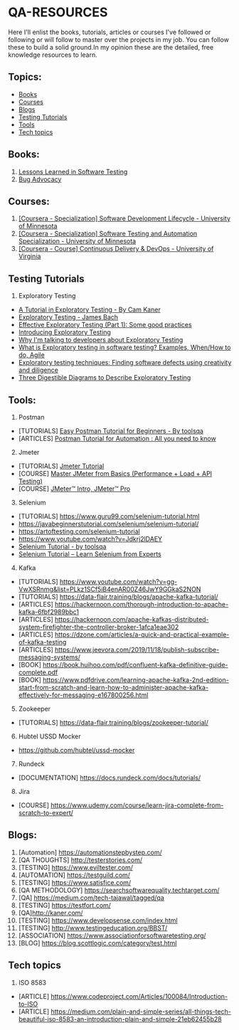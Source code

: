 # QA-RESOURCES

Here I'll enlist the books, tutorials, articles or courses I've followed or following or will follow to master over the projects in my job. You can follow these to build a solid ground.In my opinion these are the detailed, free knowledge resources to learn.

## Topics:
* [Books](#books)
* [Courses](#courses)
* [Blogs](#blogs)
* [Testing Tutorials](#testing-tutorials)
* [Tools](#tools)
* [Tech topics](#tech-topics)

## Books:

1. [Lessons Learned in Software Testing](https://www.pdfdrive.com/lessons-learned-in-software-testing-a-context-driven-approach-e187000108.html)
2. [Bug Advocacy](https://www.pdfdrive.com/bug-advocacy-e100692712.html)


## Courses:
1. [[Coursera - Specialization] Software Development Lifecycle - University of Minnesota](https://www.coursera.org/specializations/software-development-lifecycle)
2. [[Coursera - Specialization] Software Testing and Automation Specialization - University of Minnesota](https://www.coursera.org/specializations/software-testing-automation)
3. [[Coursera - Course] Continuous Delivery & DevOps - University of Virginia](https://www.coursera.org/specializations/software-testing-automation)


## Testing Tutorials

1. Exploratory Testing
  - [A Tutorial in Exploratory Testing - By Cam Kaner](https://www.kaner.com/pdfs/QAIExploring.pdf)
  - [Exploratory Testing - James Bach](https://www.satisfice.com/exploratory-testing)
  - [Effective Exploratory Testing (Part 1): Some good practices](https://meu-solutions.com/effective-exploratory-testing-part-1-2/)
  - [Introducing Exploratory Testing](https://www.qualitestgroup.com/white-papers/introducing-exploratory-testing/)
  - [Why I'm talking to developers about Exploratory Testing](https://blog.scottlogic.com/2019/11/18/talking-to-devs-about-testing.html)
  - [What is Exploratory testing in software testing? Examples, When/How to do, Agile](http://tryqa.com/what-is-exploratory-testing-in-software-testing/)
  - [Exploratory testing techniques: Finding software defects using creativity and diligence](https://techbeacon.com/app-dev-testing/exploratory-testing-techniques-finding-software-defects-using-creativity-diligence)
  - [Three Digestible Diagrams to Describe Exploratory Testing](https://www.ministryoftesting.com/dojo/lessons/three-digestible-diagrams-to-describe-exploratory-testing)

## Tools:

1. Postman
  - [TUTORIALS] [Easy Postman Tutorial for Beginners - By toolsqa](https://www.toolsqa.com/postman-tutorial/)
  - [ARTICLES] [Postman Tutorial for Automation : All you need to know](https://www.cuelogic.com/blog/postman-tutorial-for-automation)
2. Jmeter
  - [TUTORIALS] [Jmeter Tutorial](http://www.software-testing-tutorials-automation.com/p/apache-jmeter-tutorial-for-performance.html)
  - [COURSE] [Master JMeter from Basics (Performance + Load + API Testing)](https://www.udemy.com/course/master-jmeter-from-basics-performance-load-api-testing/)
  - [COURSE] [JMeter™ Intro, JMeter™ Pro](https://www.blazemeter.com/university/)

3. Selenium
  - [TUTORIALS] https://www.guru99.com/selenium-tutorial.html
  - https://javabeginnerstutorial.com/selenium/selenium-tutorial/
  - https://artoftesting.com/selenium-tutorial
  - https://www.youtube.com/watch?v=Jdkrj2lDAEY
  - [Selenium Tutorial - by toolsqa](https://www.toolsqa.com/selenium-tutorial/)
  - [Selenium Tutorial – Learn Selenium from Experts](https://intellipaat.com/blog/tutorial/selenium-tutorial/)

4. Kafka
  - [TUTORIALS] https://www.youtube.com/watch?v=gg-VwXSRnmg&list=PLkz1SCf5iB4enAR00Z46JwY9GGkaS2NON
  - [TUTORIALS] https://data-flair.training/blogs/apache-kafka-tutorial/
  - [ARTICLES] https://hackernoon.com/thorough-introduction-to-apache-kafka-6fbf2989bbc1
  - [ARTICLES] https://hackernoon.com/apache-kafkas-distributed-system-firefighter-the-controller-broker-1afca1eae302
  - [ARTICLES] https://dzone.com/articles/a-quick-and-practical-example-of-kafka-testing
  - [ARTICLES] https://www.jeevora.com/2019/11/18/publish-subscribe-messaging-systems/
  - [BOOK] https://book.huihoo.com/pdf/confluent-kafka-definitive-guide-complete.pdf
  - [BOOK] https://www.pdfdrive.com/learning-apache-kafka-2nd-edition-start-from-scratch-and-learn-how-to-administer-apache-kafka-effectively-for-messaging-e167800256.html
5. Zookeeper
  - [TUTORIALS] https://data-flair.training/blogs/zookeeper-tutorial/
6. Hubtel USSD Mocker
  - https://github.com/hubtel/ussd-mocker

7. Rundeck
  - [DOCUMENTATION] https://docs.rundeck.com/docs/tutorials/

8. Jira
  - [COURSE] https://www.udemy.com/course/learn-jira-complete-from-scratch-to-expert/


## Blogs:
01. [Automation] https://automationstepbystep.com/
02. [QA THOUGHTS] http://testerstories.com/
03. [TESTING] https://www.eviltester.com/
04. [AUTOMATION] https://testguild.com/
05. [TESTING] https://www.satisfice.com/
06. [QA METHODOLOGY] https://searchsoftwarequality.techtarget.com/
07. [QA] https://medium.com/tech-tajawal/tagged/qa
08. [TESTING] https://testfort.com/
09. [QA]http://kaner.com/
10. [TESTING] https://www.developsense.com/index.html
11. [TESTING] http://www.testingeducation.org/BBST/
12. [ASSOCIATION] https://www.associationforsoftwaretesting.org/
13. [BLOG] https://blog.scottlogic.com/category/test.html


## Tech topics
01. ISO 8583
  - [ARTICLE] https://www.codeproject.com/Articles/100084/Introduction-to-ISO
  - [ARTICLE] https://medium.com/plain-and-simple-series/all-things-tech-beautiful-iso-8583-an-introduction-plain-and-simple-21eb62455b28


